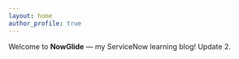 ```yaml
---
layout: home
author_profile: true
---
```


Welcome to **NowGlide** — my ServiceNow learning blog!
Update 2.